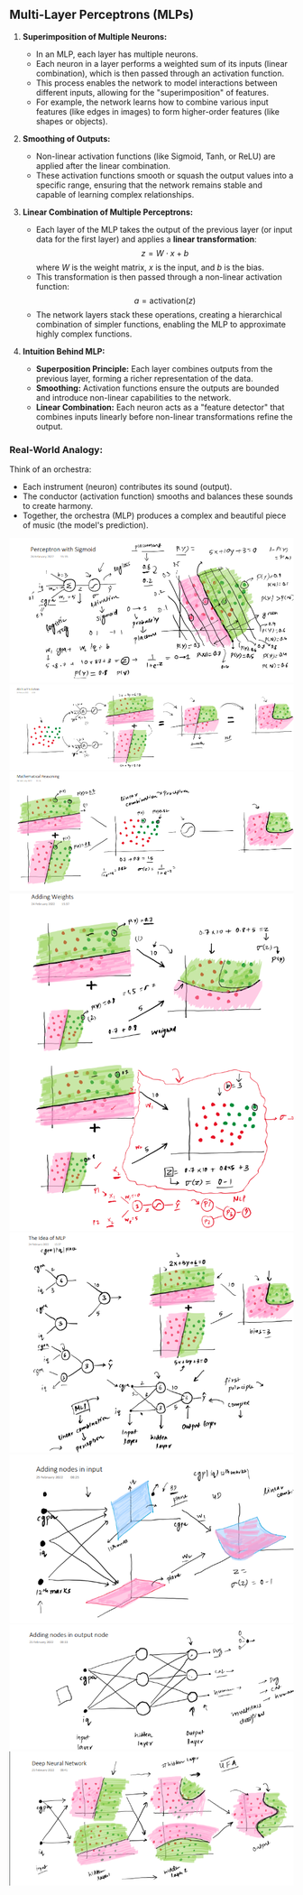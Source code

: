 ## Multi-Layer Perceptrons (MLPs)

1. **Superimposition of Multiple Neurons:**
   - In an MLP, each layer has multiple neurons.
   - Each neuron in a layer performs a weighted sum of its inputs (linear combination), which is then passed through an activation function.
   - This process enables the network to model interactions between different inputs, allowing for the "superimposition" of features.
   - For example, the network learns how to combine various input features (like edges in images) to form higher-order features (like shapes or objects).

2. **Smoothing of Outputs:**
   - Non-linear activation functions (like Sigmoid, Tanh, or ReLU) are applied after the linear combination.
   - These activation functions smooth or squash the output values into a specific range, ensuring that the network remains stable and capable of learning complex relationships.

3. **Linear Combination of Multiple Perceptrons:**
   - Each layer of the MLP takes the output of the previous layer (or input data for the first layer) and applies a **linear transformation**:
     $$ z = W \cdot x + b $$
     where $W$ is the weight matrix, $x$ is the input, and $b$ is the bias.
   - This transformation is then passed through a non-linear activation function:
     $$ a = \text{activation}(z) $$
   - The network layers stack these operations, creating a hierarchical combination of simpler functions, enabling the MLP to approximate highly complex functions.

4. **Intuition Behind MLP:**
   - **Superposition Principle:** Each layer combines outputs from the previous layer, forming a richer representation of the data.
   - **Smoothing:** Activation functions ensure the outputs are bounded and introduce non-linear capabilities to the network.
   - **Linear Combination:** Each neuron acts as a "feature detector" that combines inputs linearly before non-linear transformations refine the output.

### Real-World Analogy:
Think of an orchestra:
- Each instrument (neuron) contributes its sound (output).
- The conductor (activation function) smooths and balances these sounds to create harmony.
- Together, the orchestra (MLP) produces a complex and beautiful piece of music (the model's prediction).

![MLP Notation Diagram](images/image4.png)
![MLP Notation Diagram](images/image9.png)
![MLP Notation Diagram](images/image10.png)
![MLP Notation Diagram](images/image11.png)
![MLP Notation Diagram](images/image12.png)
![MLP Notation Diagram](images/image5.png)
![MLP Notation Diagram](images/image6.png)
![MLP Notation Diagram](images/image7.png)
